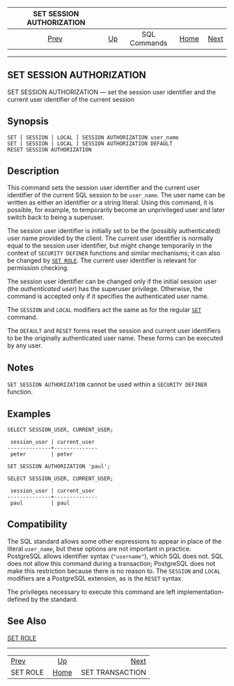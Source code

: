 <!--?xml version="1.0" encoding="UTF-8" standalone="no"?-->

|       SET SESSION AUTHORIZATION       |                                        |              |                                                       |                                                     |
| :-----------------------------------: | :------------------------------------- | :----------: | ----------------------------------------------------: | --------------------------------------------------: |
| [Prev](sql-set-role.html "SET ROLE")  | [Up](sql-commands.html "SQL Commands") | SQL Commands | [Home](index.html "PostgreSQL 17devel Documentation") |  [Next](sql-set-transaction.html "SET TRANSACTION") |

***

[]()

## SET SESSION AUTHORIZATION

SET SESSION AUTHORIZATION — set the session user identifier and the current user identifier of the current session

## Synopsis

    SET [ SESSION | LOCAL ] SESSION AUTHORIZATION user_name
    SET [ SESSION | LOCAL ] SESSION AUTHORIZATION DEFAULT
    RESET SESSION AUTHORIZATION

## Description

This command sets the session user identifier and the current user identifier of the current SQL session to be *`user_name`*. The user name can be written as either an identifier or a string literal. Using this command, it is possible, for example, to temporarily become an unprivileged user and later switch back to being a superuser.

The session user identifier is initially set to be the (possibly authenticated) user name provided by the client. The current user identifier is normally equal to the session user identifier, but might change temporarily in the context of `SECURITY DEFINER` functions and similar mechanisms; it can also be changed by [`SET ROLE`](sql-set-role.html "SET ROLE"). The current user identifier is relevant for permission checking.

The session user identifier can be changed only if the initial session user (the *authenticated user*) has the superuser privilege. Otherwise, the command is accepted only if it specifies the authenticated user name.

The `SESSION` and `LOCAL` modifiers act the same as for the regular [`SET`](sql-set.html "SET") command.

The `DEFAULT` and `RESET` forms reset the session and current user identifiers to be the originally authenticated user name. These forms can be executed by any user.

## Notes

`SET SESSION AUTHORIZATION` cannot be used within a `SECURITY DEFINER` function.

## Examples

    SELECT SESSION_USER, CURRENT_USER;

     session_user | current_user
    --------------+--------------
     peter        | peter

    SET SESSION AUTHORIZATION 'paul';

    SELECT SESSION_USER, CURRENT_USER;

     session_user | current_user
    --------------+--------------
     paul         | paul

## Compatibility

The SQL standard allows some other expressions to appear in place of the literal *`user_name`*, but these options are not important in practice. PostgreSQL allows identifier syntax (`"username"`), which SQL does not. SQL does not allow this command during a transaction; PostgreSQL does not make this restriction because there is no reason to. The `SESSION` and `LOCAL` modifiers are a PostgreSQL extension, as is the `RESET` syntax.

The privileges necessary to execute this command are left implementation-defined by the standard.

## See Also

[SET ROLE](sql-set-role.html "SET ROLE")

***

|                                       |                                                       |                                                     |
| :------------------------------------ | :---------------------------------------------------: | --------------------------------------------------: |
| [Prev](sql-set-role.html "SET ROLE")  |         [Up](sql-commands.html "SQL Commands")        |  [Next](sql-set-transaction.html "SET TRANSACTION") |
| SET ROLE                              | [Home](index.html "PostgreSQL 17devel Documentation") |                                     SET TRANSACTION |
